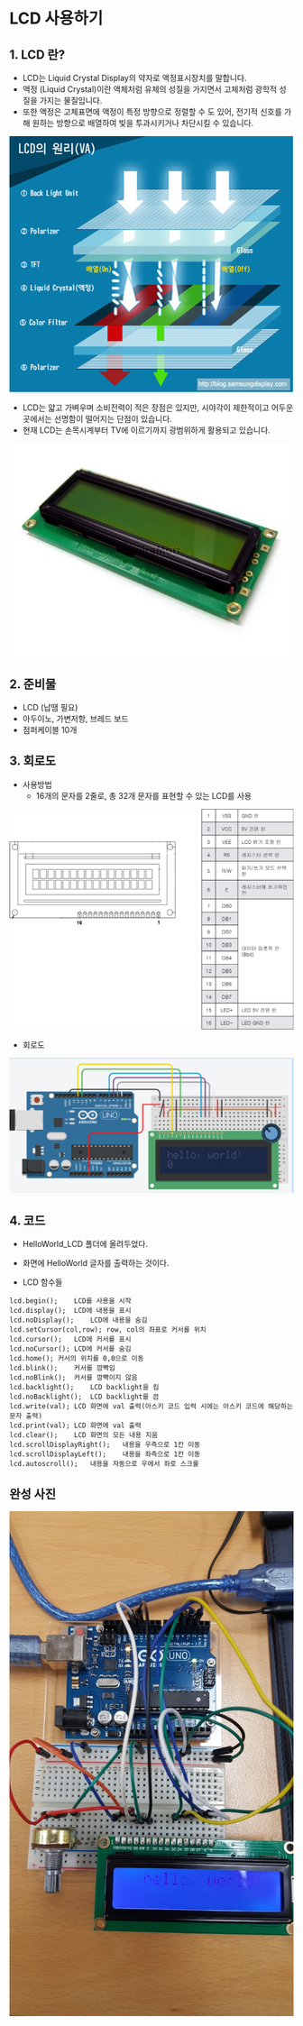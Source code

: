 # LCD 사용하기

## 1. LCD 란?
- LCD는 Liquid Crystal Display의 약자로 액정표시장치를 말합니다.
- 액정 (Liquid Crystal)이란 액체처럼 유체의 성질을 가지면서 고체처럼 광학적 성질을 가지는 물질입니다. 
- 또한 액정은 고체표면에 액정이 특정 방향으로 정렬할 수 도 있어, 전기적 신호를 가해 원하는 방향으로 배열하여 빛을 투과시키거나 차단시킬 수 있습니다.

<img src="./pic/lcd_principle.png">

- LCD는 얇고 가벼우며 소비전력이 적은 장점은 있지만, 시야각이 제한적이고 어두운 곳에서는 선명함이 떨어지는 단점이 있습니다. 
- 현재 LCD는 손목시계부터 TV에 이르기까지 광범위하게 활용되고 있습니다.

<img src="./pic/lcd.jpg">

## 2. 준비물
- LCD (납땜 필요)
- 아두이노, 가변저항, 브레드 보드
- 점퍼케이블 10개


## 3. 회로도
- 사용방법
	- 16개의 문자를 2줄로, 총 32개 문자를 표현할 수 있는 LCD를 사용

<img src="./pic/lcd_use.png">

- 회로도

<img src="./pic/circuits.png">

## 4. 코드

- HelloWorld_LCD 폴더에 올려두었다.
- 화면에 HelloWorld 글자를 출력하는 것이다.

- LCD 함수들
```
lcd.begin();	LCD를 사용을 시작
lcd.display();	LCD에 내용을 표시
lcd.noDisplay();	LCD에 내용을 숨김
lcd.setCursor(col,row);	row, col의 좌표로 커서를 위치
lcd.cursor();	LCD에 커서를 표시
lcd.noCursor();	LCD에 커서를 숨김
lcd.home();	커서의 위치를 0,0으로 이동
lcd.blink();	커서를 깜빡임
lcd.noBlink();	커서를 깜빡이지 않음
lcd.backlight();	LCD backlight을 킴
lcd.noBacklight();	LCD backlight를 끔
lcd.write(val);	LCD 화면에 val 출력(아스키 코드 입력 시에는 아스키 코드에 해당하는 문자 출력)
lcd.print(val);	LCD 화면에 val 출력
lcd.clear();	LCD 화면의 모든 내용 지움
lcd.scrollDisplayRight();	내용을 우측으로 1칸 이동
lcd.scrollDisplayLeft();	내용을 좌측으로 1칸 이동
lcd.autoscroll();	내용을 자동으로 우에서 좌로 스크롤
```

## 완성 사진

<img src="./pic/final.jpg">